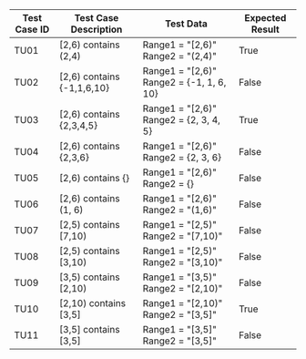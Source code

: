 | **Test Case ID** | **Test Case Description**  | **Test Data**                            | **Expected Result** |
|------------------|----------------------------|------------------------------------------|---------------------|
| TU01             | [2,6) contains (2,4)       | Range1 = "[2,6)" Range2 = "(2,4)"        | True                |
| TU02             | [2,6) contains {-1,1,6,10} | Range1 = "[2,6)" Range2 = {-1, 1, 6, 10} | False               |
| TU03             | [2,6) contains {2,3,4,5}   | Range1 = "[2,6)" Range2 = {2, 3, 4, 5}   | True                |
| TU04             | [2,6) contains {2,3,6}     | Range1 = "[2,6)" Range2 = {2, 3, 6}      | False               |
| TU05             | [2,6) contains {}          | Range1 = "[2,6)" Range2 = {}             | False               |
| TU06             | [2,6) contains (1, 6)      | Range1 = "[2,6)" Range2 = "(1,6)"        | False               |
| TU07             | [2,5) contains [7,10)     | Range1 = "[2,5)" Range2 = "[7,10)"        | False               |
| TU08             | [2,5) contains [3,10)     | Range1 = "[2,5)" Range2 = "[3,10)"        | False               |
| TU09             | [3,5) contains [2,10)     | Range1 = "[3,5)" Range2 = "[2,10)"        | False               |
| TU10             | [2,10) contains [3,5]     | Range1 = "[2,10)" Range2 = "[3,5]"        | True               |
| TU11             | [3,5] contains [3,5]     | Range1 = "[3,5]" Range2 = "[3,5]"       | False               |
